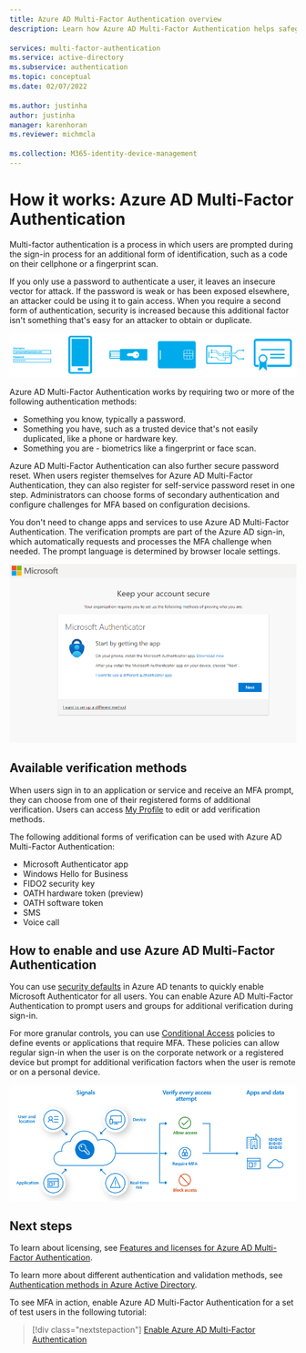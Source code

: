 ```yaml
---
title: Azure AD Multi-Factor Authentication overview
description: Learn how Azure AD Multi-Factor Authentication helps safeguard access to data and applications while meeting user demand for a simple sign-in process.

services: multi-factor-authentication
ms.service: active-directory
ms.subservice: authentication
ms.topic: conceptual
ms.date: 02/07/2022

ms.author: justinha
author: justinha
manager: karenhoran
ms.reviewer: michmcla

ms.collection: M365-identity-device-management
---
```

# How it works: Azure AD Multi-Factor Authentication

Multi-factor authentication is a process in which users are prompted during the sign-in process for an additional form of identification, such as a code on their cellphone or  a fingerprint scan.

If you only use a password to authenticate a user, it leaves an insecure vector for attack. If the password is weak or has been exposed elsewhere, an attacker could be using it to gain access. When you require a second form of authentication, security is increased because this additional factor isn't something that's easy for an attacker to obtain or duplicate.

![Conceptual image of the various forms of multi-factor authentication.](./media/concept-mfa-howitworks/methods.png)

Azure AD Multi-Factor Authentication works by requiring two or more of the following authentication methods:

* Something you know, typically a password.
* Something you have, such as a trusted device that's not easily duplicated, like a phone or hardware key.
* Something you are - biometrics like a fingerprint or face scan.

Azure AD Multi-Factor Authentication can also further secure password reset. When users register themselves for Azure AD Multi-Factor Authentication, they can also register for self-service password reset in one step. Administrators can choose forms of secondary authentication and configure challenges for MFA based on configuration decisions. 

You don't need to change apps and services to use Azure AD Multi-Factor Authentication. The verification prompts are part of the Azure AD sign-in, which automatically requests and processes the MFA challenge when needed. The prompt language is determined by browser locale settings. 

![MFA sign-in screen.](media/concept-mfa-howitworks/sign-in-screen.png)

## Available verification methods

When users sign in to an application or service and receive an MFA prompt, they can choose from one of their registered forms of additional verification. Users can access [My Profile](https://myprofile.microsoft.com) to edit or add verification methods.

The following additional forms of verification can be used with Azure AD Multi-Factor Authentication:

* Microsoft Authenticator app
* Windows Hello for Business
* FIDO2 security key
* OATH hardware token (preview)
* OATH software token
* SMS
* Voice call

## How to enable and use Azure AD Multi-Factor Authentication

You can use [security defaults](../fundamentals/concept-fundamentals-security-defaults.md) in Azure AD tenants to quickly enable Microsoft Authenticator for all users. You can enable Azure AD Multi-Factor Authentication to prompt users and groups for additional verification during sign-in. 

For more granular controls, you can use [Conditional Access](../conditional-access/overview.md) policies to define events or applications that require MFA. These policies can allow regular sign-in when the user is on the corporate network or a registered device but prompt for additional verification factors when the user is remote or on a personal device.

![Diagram that shows how Conditional Access works to secure the sign-in process.](media/tutorial-enable-azure-mfa/conditional-access-overview.png)

## Next steps

To learn about licensing, see [Features and licenses for Azure AD Multi-Factor Authentication](concept-mfa-licensing.md).

To learn more about different authentication and validation methods, see [Authentication methods in Azure Active Directory](concept-authentication-methods.md).

To see MFA in action, enable Azure AD Multi-Factor Authentication for a set of test users in the following tutorial:

> [!div class="nextstepaction"]
> [Enable Azure AD Multi-Factor Authentication](./tutorial-enable-azure-mfa.md)